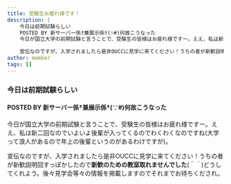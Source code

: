 ```yaml
---
title: 受験生お疲れ様です！
description: |
    今日は前期試験らしい
    POSTED BY 新サーバー係†兼展示係†(∵#)何故こうなった
    今日が国立大学の前期試験と言うことで、受験生の皆様はお疲れ様ですー。ええ、私は新二回なのでいよいよ後輩が入ってくるのでわくわくなのですね(大学って浪人があるので年上の後輩というのがあるわけですが)。

    宣伝なのですが、入学されましたら是非OUCCに見学に来てください！うちの者が新歓説明回すっぽかしたので新歓のための教室取れませんでした(＾＾)どうしてくれよう。後々見学会等々の情報を掲載しますのでそれまでお待ちくだされ。
author: member
tags: []
---
```

<!-- wp:heading {"level":3} -->
<h3>今日は前期試験らしい</h3>
<!-- /wp:heading -->

<!-- wp:heading {"level":4} -->
<h4>POSTED BY 新サーバー係†兼展示係†(∵#)何故こうなった</h4>
<!-- /wp:heading -->

<!-- wp:paragraph -->
<p>今日が国立大学の前期試験と言うことで、受験生の皆様はお疲れ様ですー。ええ、私は新二回なのでいよいよ後輩が入ってくるのでわくわくなのですね(大学って浪人があるので年上の後輩というのがあるわけですが)。</p>
<!-- /wp:paragraph -->

<!-- wp:paragraph -->
<p>宣伝なのですが、入学されましたら是非OUCCに見学に来てください！うちの者が新歓説明回すっぽかしたので<strong>新歓のための教室取れませんでした</strong>(＾＾)どうしてくれよう。後々見学会等々の情報を掲載しますのでそれまでお待ちくだされ。</p>
<!-- /wp:paragraph -->
